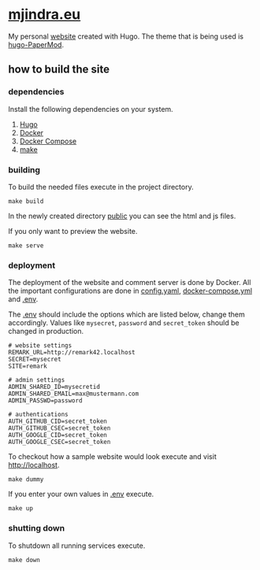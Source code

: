 # [mjindra.eu](https://mjindra.eu)

My personal [website](https://mjindra.eu) created with Hugo. The theme that is being used is [hugo-PaperMod](https://github.com/adityatelange/hugo-PaperMod).

## how to build the site

### dependencies

Install the following dependencies on your system.

1. [Hugo](https://gohugo.io/getting-started/installing/#quick-install)
2. [Docker](https://docs.docker.com/engine/install/)
3. [Docker Compose](https://docs.docker.com/compose/install/)
4. [make](https://www.gnu.org/software/make/)

### building

To build the needed files execute in the project directory.

```
make build
```

In the newly created directory [public](public) you can see the html and js files.

If you only want to preview the website.

```
make serve
```

### deployment

The deployment of the website and comment server is done by Docker. All the important configurations are done in [config.yaml](config.yaml), [docker-compose.yml](docker-compose.yml) and [.env](.env).

The [.env](.env) should include the options which are listed below, change them accordingly. Values like `mysecret`, `password` and `secret_token` should be changed in production.

```
# website settings
REMARK_URL=http://remark42.localhost
SECRET=mysecret
SITE=remark

# admin settings
ADMIN_SHARED_ID=mysecretid
ADMIN_SHARED_EMAIL=max@mustermann.com
ADMIN_PASSWD=password

# authentications
AUTH_GITHUB_CID=secret_token
AUTH_GITHUB_CSEC=secret_token
AUTH_GOOGLE_CID=secret_token
AUTH_GOOGLE_CSEC=secret_token
```

To checkout how a sample website would look execute and visit [http://localhost](http://localhost).

```
make dummy
```

If you enter your own values in [.env](.env) execute.

```
make up
```

### shutting down

To shutdown all running services execute.

```
make down
```


